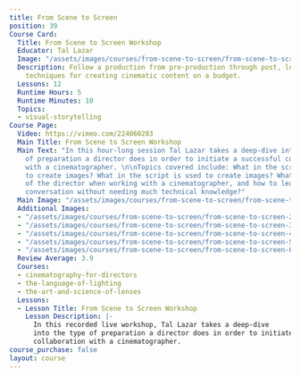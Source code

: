 ```yaml
---
title: From Scene to Screen
position: 39
Course Card:
  Title: From Scene to Screen Workshop
  Educator: Tal Lazar
  Image: "/assets/images/courses/from-scene-to-screen/from-scene-to-screen.jpg"
  Description: Follow a production from pre-production through post, learning professional
    techniques for creating cinematic content on a budget.
  Lessons: 12
  Runtime Hours: 5
  Runtime Minutes: 10
  Topics:
  - visual-storytelling
Course Page:
  Video: https://vimeo.com/224060283
  Main Title: From Scene to Screen Workshop
  Main Text: "In this hour-long session Tal Lazar takes a deep-dive into the type
    of preparation a director does in order to initiate a successful collaboration
    with a cinematographer. \n\nTopics covered include: What in the script is used
    to create images? What in the script is used to create images? What is the role
    of the director when working with a cinematographer, and how to lead a creative
    conversation without needing much technical knowledge?"
  Main Image: "/assets/images/courses/from-scene-to-screen/from-scene-to-screen-1.jpg"
  Additional Images:
  - "/assets/images/courses/from-scene-to-screen/from-scene-to-screen-2.jpg"
  - "/assets/images/courses/from-scene-to-screen/from-scene-to-screen-3.jpg"
  - "/assets/images/courses/from-scene-to-screen/from-scene-to-screen-4.jpg"
  - "/assets/images/courses/from-scene-to-screen/from-scene-to-screen-5.jpg"
  - "/assets/images/courses/from-scene-to-screen/from-scene-to-screen-6.jpg"
  Review Average: 3.9
  Courses:
  - cinematography-for-directors
  - the-language-of-lighting
  - the-art-and-science-of-lenses
  Lessons:
  - Lesson Title: From Scene to Screen Workshop
    Lesson Description: |-
      In this recorded live workshop, Tal Lazar takes a deep-dive
      into the type of preparation a director does in order to initiate a successful
      collaboration with a cinematographer.
course_purchase: false
layout: course
---
```


